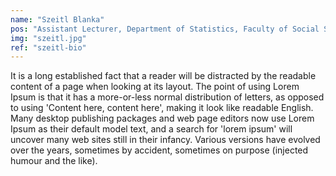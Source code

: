 ```yaml
---
name: "Szeitl Blanka"
pos: "Assistant Lecturer, Department of Statistics, Faculty of Social Sciences, University of Eötvös Loránd, Hungary"
img: "szeitl.jpg"
ref: "szeitl-bio"
---
```


It is a long established fact that a reader will be distracted by the readable content of a page when looking at its layout. The point of using Lorem Ipsum is that it has a more-or-less normal distribution of letters, as opposed to using 'Content here, content here', making it look like readable English. Many desktop publishing packages and web page editors now use Lorem Ipsum as their default model text, and a search for 'lorem ipsum' will uncover many web sites still in their infancy. Various versions have evolved over the years, sometimes by accident, sometimes on purpose (injected humour and the like).